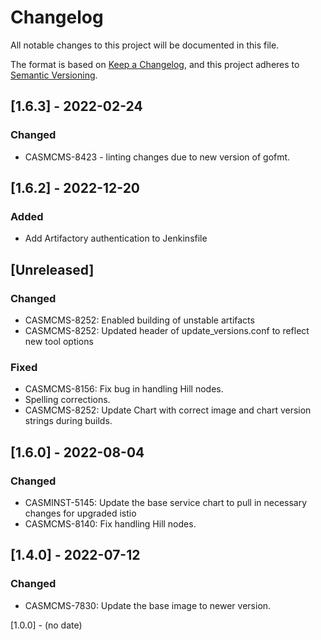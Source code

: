 # Changelog

All notable changes to this project will be documented in this file.

The format is based on [Keep a Changelog](https://keepachangelog.com/en/1.0.0/),
and this project adheres to [Semantic Versioning](https://semver.org/spec/v2.0.0.html).

## [1.6.3] - 2022-02-24
### Changed
- CASMCMS-8423 - linting changes due to new version of gofmt.

## [1.6.2] - 2022-12-20
### Added
- Add Artifactory authentication to Jenkinsfile

## [Unreleased]
### Changed
 - CASMCMS-8252: Enabled building of unstable artifacts
 - CASMCMS-8252: Updated header of update_versions.conf to reflect new tool options

### Fixed
 - CASMCMS-8156: Fix bug in handling Hill nodes.
 - Spelling corrections.
 - CASMCMS-8252: Update Chart with correct image and chart version strings during builds.

## [1.6.0] - 2022-08-04
### Changed
 - CASMINST-5145: Update the base service chart to pull in necessary changes for upgraded istio
 - CASMCMS-8140: Fix handling Hill nodes.

## [1.4.0] - 2022-07-12
### Changed
 - CASMCMS-7830: Update the base image to newer version.

[1.0.0] - (no date)
